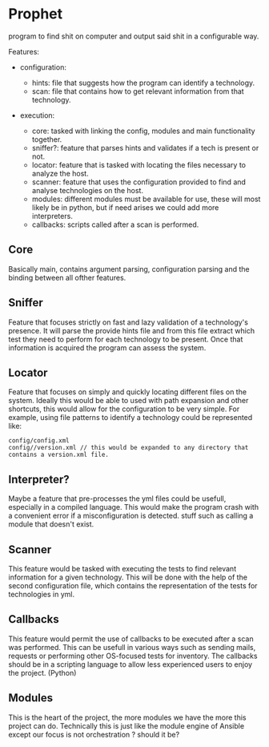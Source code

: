 # Prophet
program to find shit on computer and output said shit in a configurable way.

Features:

- configuration:  
	- hints: file that suggests how the program can identify a technology.  
	- scan: file that contains how to get relevant information from that technology.  

- execution:
	- core: tasked with linking the config, modules and main functionality together.  
	- sniffer?: feature that parses hints and validates if a tech is present or not.  
	- locator: feature that is tasked with locating the files necessary to analyze the host.  
	- scanner: feature that uses the configuration provided to find and analyse technologies on the host.  
	- modules: different modules must be available for use, these will most likely be in python, but if need arises we could add more interpreters.  
	- callbacks: scripts called after a scan is performed.  


## Core
Basically main, contains argument parsing, configuration parsing and the binding between all ofther features.

## Sniffer
Feature that focuses strictly on fast and lazy validation of a technology's presence.
It will parse the provide hints file and from this file extract which test they need to perform for each technology to be present.
Once that information is acquired the program can assess the system.

## Locator
Feature that focuses on simply and quickly locating different files on the system.
Ideally this would be able to used with path expansion and other shortcuts, this would allow for the configuration to be very simple.
For example, using file patterns to identify a technology could be represented like:

```
config/config.xml
config//version.xml // this would be expanded to any directory that contains a version.xml file.
```

## Interpreter?
Maybe a feature that pre-processes the yml files could be usefull, especially in a compiled language.
This would make the program crash with a convenient error if a misconfiguration is detected.
stuff such as calling a module that doesn't exist.

## Scanner 
This feature would be tasked with executing the tests to find relevant information for a given technology.
This will be done with the help of the second configuration file, which contains the representation of the tests for technologies in yml.

## Callbacks
This feature would permit the use of callbacks to be executed after a scan was performed. 
This can be usefull in various ways such as sending mails, requests or performing other OS-focused tests for inventory. 
The callbacks should be in a scripting language to allow less experienced users to enjoy the project. (Python)

## Modules
This is the heart of the project, the more modules we have the more this project can do.
Technically this is just like the module engine of Ansible except our focus is not orchestration ? should it be? 


